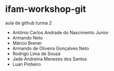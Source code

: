 # ifam-workshop-git

aula de github turma 2





- Antônio Carlos Andrade do Nascimento Junior
- Armando Neto
- Márcio Brener
- Armando de Oliveira Gonçalves Neto
- Rodrigo Lima de Souza
- Jade Andreina Menezes dos Santos
- Luan Pinheiro
